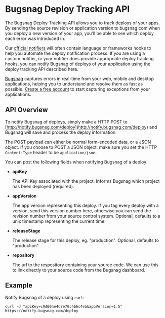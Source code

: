 Bugsnag Deploy Tracking API
===========================

The Bugsnag Deploy Tracking API allows you to track deploys of your apps.
By sending the source revision or application version to bugsnag.com when
you deploy a new version of your app, you'll be able to see which deploy each 
error was introduced in.

Our [official notifiers](https://bugsnag.com/docs/notifiers) will often 
contain language or frameworks hooks to help you automate the deploy 
notification process. If you are using a custom notifier, or your notifier 
does provide appropriate deploy tracking hooks, you can notify Bugsnag of 
deploys of your application using the deploy tracking API described here.

[Bugsnag](http://bugsnag.com) captures errors in real-time from your web, 
mobile and desktop applications, helping you to understand and resolve them 
as fast as possible. [Create a free account](http://bugsnag.com) to start 
capturing exceptions from your applications.


API Overview
------------

To notify Bugsnag of deploys, simply make a HTTP POST to
[http://notify.bugsnag.com/deploy](http://notify.bugsnag.com/deploy)
and Bugsnag will save and process the deploy information.

The POST payload can either be normal form-encoded data, or a JSON object. If
you choose to POST a JSON object, make sure you set the HTTP `Content-Type`
header to be `application/json`.

You can post the following fields when notifying Bugsnag of a deploy:

-   **apiKey**

    The API Key associated with the project. Informs Bugsnag which project 
    has been deployed (required).

-   **appVersion**

    The app version representing this deploy. If you tag every deploy with a 
    version, send this version number here, otherwise you can send the 
    revision number from your source control system.
    Optional, defaults to a unix timestamp representing the current time.
    
-   **releaseStage**

    The release stage for this deploy, eg. "production".
    Optional, defaults to "production".

-   **repository**

    The url to the respository containing your source code. We can use this to
    link directly to your source code from the Bugsnag dashboard.


Example
-------

Notify Bugsnag of a deploy using `curl`:

```shell
curl -d "apiKey=c9d60ae4c7e70c4b6c4eb&appVersion=1.5" https://notify.bugsnag.com/deploy
```